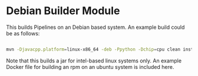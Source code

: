 # Debian Builder Module

This builds Pipelines on an Debian based system.
An example build could be as follows:

```bash

mvn -Djavacpp.platform=linux-x86_64 -deb -Ppython -Dchip=cpu clean install -Dmaven.test.skip=true

```

Note that this builds a jar for intel-based linux systems only. An example 
Docker file for building an rpm on an ubuntu system is included here.

